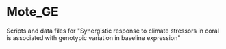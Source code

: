 # Mote_GE
Scripts and data files for "Synergistic response to climate stressors in coral is associated with genotypic variation in baseline expression"

